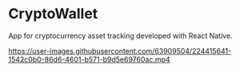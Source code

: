 # CryptoWallet
 App for cryptocurrency asset tracking developed with React Native.



https://user-images.githubusercontent.com/63909504/224415641-1542c0b0-86d6-4601-b571-b9d5e69760ac.mp4


